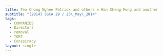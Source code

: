 ```yaml
---
title: Teo Chong Nghee Patrick and others v Han Cheng Fong and another appeal
subtitle: "[2014] SGCA 29 / 23\_May\_2014"
tags:
  - COMPANIES
  - Directors
  - removal
  - TORT
  - Conspiracy
layout: single
---
```


